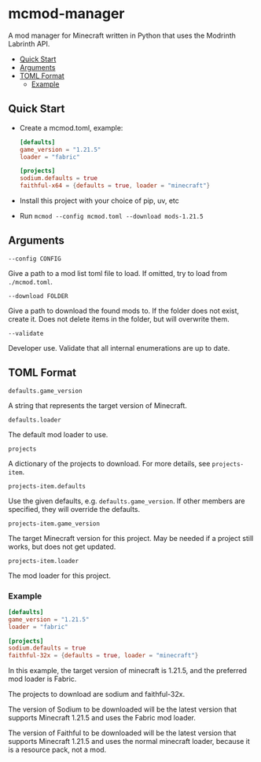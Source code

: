 # mcmod-manager

A mod manager for Minecraft written in Python that uses the Modrinth Labrinth API.

<!-- TOC -->
- [Quick Start](#quick-start)
- [Arguments](#arguments)
- [TOML Format](#toml-format)
    - [Example](#example)
<!-- /TOC -->

## Quick Start

- Create a mcmod.toml, example:

  ```toml
  [defaults]
  game_version = "1.21.5"
  loader = "fabric"

  [projects]
  sodium.defaults = true
  faithful-x64 = {defaults = true, loader = "minecraft"}
  ```

- Install this project with your choice of pip, uv, etc
- Run `mcmod --config mcmod.toml --download mods-1.21.5`

## Arguments

`--config CONFIG`

Give a path to a mod list toml file to load. If omitted, try to load from `./mcmod.toml`.

`--download FOLDER`

Give a path to download the found mods to. If the folder does not exist, create it. Does not delete
items in the folder, but will overwrite them.

`--validate`

Developer use. Validate that all internal enumerations are up to date.

## TOML Format

`defaults.game_version`

A string that represents the target version of Minecraft.

`defaults.loader`

The default mod loader to use.

`projects`

A dictionary of the projects to download. For more details, see `projects-item`.

`projects-item.defaults`

Use the given defaults, e.g. `defaults.game_version`. If other members are specified, they will
override the defaults.

`projects-item.game_version`

The target Minecraft version for this project. May be needed if a project still works, but does not
get updated.

`projects-item.loader`

The mod loader for this project.

### Example

```toml
[defaults]
game_version = "1.21.5"
loader = "fabric"

[projects]
sodium.defaults = true
faithful-32x = {defaults = true, loader = "minecraft"}

```

In this example, the target version of minecraft is 1.21.5, and the preferred mod loader is Fabric.

The projects to download are sodium and faithful-32x.

The version of Sodium to be downloaded will be the latest version that supports Minecraft 1.21.5 and
uses the Fabric mod loader.

The version of Faithful to be downloaded will be the latest version that supports Minecraft 1.21.5
and uses the normal minecraft loader, because it is a resource pack, not a mod.
